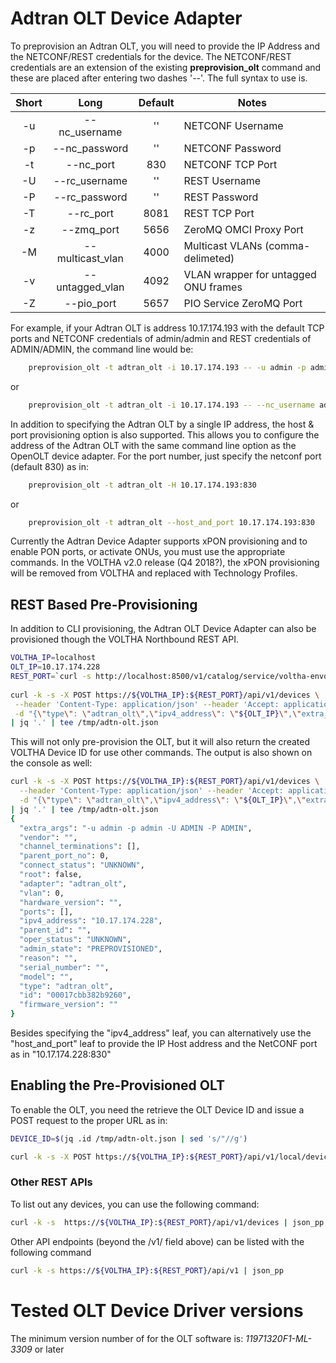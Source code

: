 # Adtran OLT Device Adapter
To preprovision an Adtran OLT, you will need to provide the IP Address and 
the NETCONF/REST credentials for the device.  The NETCONF/REST credentials are an
extension of the existing **preprovision_olt** command and these are placed after
entering two dashes '_--_'.  The full syntax to use is.

| Short | Long             | Default | Notes |
| :---: | :--------------: | :-----: | ----- |
|  -u   | --nc_username    | ''      | NETCONF Username |
|  -p   | --nc_password    | ''      | NETCONF Password |
|  -t   | --nc_port        | 830     | NETCONF TCP Port |
|  -U   | --rc_username    | ''      | REST Username |
|  -P   | --rc_password    | ''      | REST Password |
|  -T   | --rc_port        | 8081    | REST TCP Port |
|  -z   | --zmq_port       | 5656    | ZeroMQ OMCI Proxy Port |
|  -M   | --multicast_vlan | 4000    | Multicast VLANs (comma-delimeted) |
|  -v   | --untagged_vlan  | 4092    | VLAN wrapper for untagged ONU frames |
|  -Z   | --pio_port       | 5657    | PIO Service ZeroMQ Port |

For example, if your Adtran OLT is address 10.17.174.193 with the default TCP ports and
NETCONF credentials of admin/admin and REST credentials of ADMIN/ADMIN, the command line
would be:

```bash
    preprovision_olt -t adtran_olt -i 10.17.174.193 -- -u admin -p admin -U ADMIN -P ADMIN
```
or
```bash
    preprovision_olt -t adtran_olt -i 10.17.174.193 -- --nc_username admin --nc_password admin --rc_username ADMIN --rc_password ADMIN
```

In addition to specifying the Adtran OLT by a single IP address, the host & port provisioning option
is also supported. This allows you to configure the address of the Adtran OLT with the same command line
option as the OpenOLT device adapter. For the port number, just specify the netconf port (default 830)
as in:

```bash
    preprovision_olt -t adtran_olt -H 10.17.174.193:830
```
or
```bash
    preprovision_olt -t adtran_olt --host_and_port 10.17.174.193:830
```

Currently the Adtran Device Adapter supports xPON provisioning and to enable PON ports, or activate ONUs, you
must use the appropriate commands. In the VOLTHA v2.0 release (Q4 2018?), the xPON provisioning will be removed
from VOLTHA and replaced with Technology Profiles.

## REST Based Pre-Provisioning
In addition to CLI provisioning, the Adtran OLT Device Adapter can also be provisioned though the
VOLTHA Northbound REST API. 

```bash
VOLTHA_IP=localhost
OLT_IP=10.17.174.228
REST_PORT=`curl -s http://localhost:8500/v1/catalog/service/voltha-envoy-8443 | jq -r '.[0].ServicePort'`
    
curl -k -s -X POST https://${VOLTHA_IP}:${REST_PORT}/api/v1/devices \
 --header 'Content-Type: application/json' --header 'Accept: application/json' \
 -d "{\"type\": \"adtran_olt\",\"ipv4_address\": \"${OLT_IP}\",\"extra_args\": \"-u admin -p admin -U ADMIN -P ADMIN\"}" \
| jq '.' | tee /tmp/adtn-olt.json
```
This will not only pre-provision the OLT, but it will also return the created VOLTHA Device ID for use other commands.
The output is also shown on the console as well:

```bash    
curl -k -s -X POST https://${VOLTHA_IP}:${REST_PORT}/api/v1/devices \
  --header 'Content-Type: application/json' --header 'Accept: application/json' \
  -d "{\"type\": \"adtran_olt\",\"ipv4_address\": \"${OLT_IP}\",\"extra_args\": \"-u admin -p admin -U ADMIN -P ADMIN\"}" \
| jq '.' | tee /tmp/adtn-olt.json
{
  "extra_args": "-u admin -p admin -U ADMIN -P ADMIN",
  "vendor": "",
  "channel_terminations": [],
  "parent_port_no": 0,
  "connect_status": "UNKNOWN",
  "root": false,
  "adapter": "adtran_olt",
  "vlan": 0,
  "hardware_version": "",
  "ports": [],
  "ipv4_address": "10.17.174.228",
  "parent_id": "",
  "oper_status": "UNKNOWN",
  "admin_state": "PREPROVISIONED",
  "reason": "",
  "serial_number": "",
  "model": "",
  "type": "adtran_olt",
  "id": "00017cbb382b9260",
  "firmware_version": ""
}
```
Besides specifying the "ipv4_address" leaf, you can alternatively use the "host_and_port" leaf to
provide the IP Host address and the NetCONF port as in "10.17.174.228:830"

## Enabling the Pre-Provisioned OLT
To enable the OLT, you need the retrieve the OLT Device ID and issue a POST request to the proper URL as in:
```bash
DEVICE_ID=$(jq .id /tmp/adtn-olt.json | sed 's/"//g')

curl -k -s -X POST https://${VOLTHA_IP}:${REST_PORT}/api/v1/local/devices/${DEVICE_ID}/enable
```
### Other REST APIs
To list out any devices, you can use the following command:

```bash
curl -k -s  https://${VOLTHA_IP}:${REST_PORT}/api/v1/devices | json_pp
```

Other API endpoints (beyond the /v1/ field above) can be listed with the following command

```bash
curl -k -s https://${VOLTHA_IP}:${REST_PORT}/api/v1 | json_pp
```

# Tested OLT Device Driver versions

The minimum version number of for the OLT software is: *_11971320F1-ML-3309_* or later

